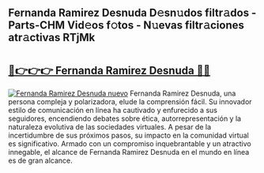 ## Fernanda Ramirez Desnuda D𝚎sn𝚞dos filtr𝚊dos - Parts-CHM Vid𝚎os f𝚘tos - N𝚞evas filtr𝚊ciones atr𝚊ctivas RTjMk

# <h2><a href="http://mbcctc.tromn.icu/?c=Fernanda+Ramirez+Desnuda">🔗👉👉👉 Fernanda Ramirez Desnuda 🔗🔗</a></h2>

[![Fernanda Ramirez Desnuda nuevo](https://i.imgur.com/pEAQMta.gif)](http://mbcctc.tromn.icu/?c=Fernanda+Ramirez+Desnuda)
Fernanda Ramirez Desnuda, una persona compleja y polarizadora, elude la comprensión fácil. Su innovador estilo de comunicación en línea ha cautivado y enfurecido a sus seguidores, encendiendo debates sobre ética, autorrepresentación y la naturaleza evolutiva de las sociedades virtuales. A pesar de la incertidumbre de sus próximos pasos, su impacto en la comunidad virtual es significativo. Armado con un compromiso inquebrantable y un atractivo innegable, el alcance de Fernanda Ramirez Desnuda en el mundo en línea es de gran alcance.
